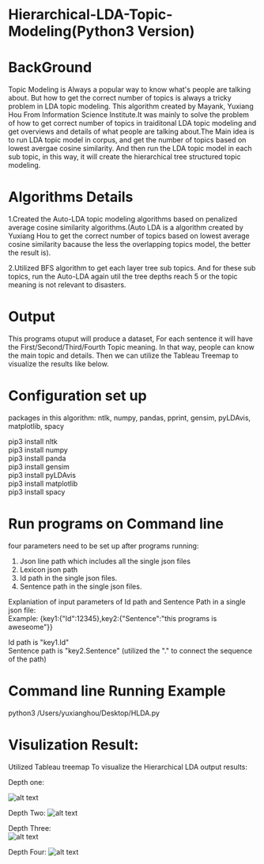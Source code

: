# Hierarchical-LDA-Topic-Modeling(Python3 Version)


# BackGround  
Topic Modeling is Always a popular way to know what's people are talking about. But how to get the correct number of topics is always a tricky problem in LDA topic modeling. This algorithm created by Mayank, Yuxiang Hou From Information Science Institute.It was mainly to solve the problem of how to get correct number of topics in traiditonal LDA topic modeling and get overviews and details of what people are talking about.The Main idea is to run LDA topic model in corpus, and get the number of topics based on lowest avergae cosine similarity. And then run the LDA topic model in each sub topic, in this way, it will create the hierarchical tree structured topic modeling. 


# Algorithms Details
1.Created the Auto-LDA topic modeling algorithms based on penalized average cosine similarity algorithms.(Auto LDA is a algorithm created by Yuxiang Hou to get the correct number of topics based on lowest average cosine similarity bacause the less the overlapping topics model, the better the result is).    

2.Utilized BFS algorithm to get each layer tree sub topics. And for these sub topics, run the Auto-LDA again util the tree depths reach 5 or the topic meaning is not relevant to disasters. 



# Output   
This programs otuput will produce a dataset, For each sentence it will have the First/Second/Third/Fourth Topic meaning. In that way, people can know the main topic and details.  Then we can utilize the Tableau Treemap to visualize the results like below. 





# Configuration set up
packages in this algorithm: ntlk, numpy, pandas, pprint, gensim, pyLDAvis, matplotlib, spacy 

pip3 install nltk  
pip3 install numpy   
pip3 install panda  
pip3 install gensim    
pip3 install pyLDAvis    
pip3 install matplotlib   
pip3 install spacy 


# Run programs on Command line  
four parameters need to be set up after programs running:   
1. Json line path which includes all the single json files 
2. Lexicon json path     
3. Id path in the single json files.        
4. Sentence path in the single json files.       


Explaniation of input parameters of Id path and Sentence Path in a single json file:   
Example:
{key1:{"Id":12345},key2:{"Sentence":"this programs is aweseome"}}  


Id path is "key1.Id"  
Sentence path is "key2.Sentence"
(utilized the "." to connect the sequence of the path)


# Command line Running Example

python3 /Users/yuxianghou/Desktop/HLDA.py





# Visulization Result:

Utilized Tableau treemap To visualize the Hierarchical LDA output results:

Depth one:  

![alt text](https://github.com/yuxiangh/Hierarchical-LDA-Topic-Modeling/blob/master/HLDA%20Visualiztion/depth%201.png) 



Depth Two:
![alt text](https://github.com/yuxiangh/Hierarchical-LDA-Topic-Modeling/blob/master/HLDA%20Visualiztion/depth2.png)   


Depth Three:   
![alt text](https://github.com/yuxiangh/Hierarchical-LDA-Topic-Modeling/blob/master/HLDA%20Visualiztion/depth3.png)   

Depth Four:
![alt text](https://github.com/yuxiangh/Hierarchical-LDA-Topic-Modeling/blob/master/HLDA%20Visualiztion/depth4.png) 




















